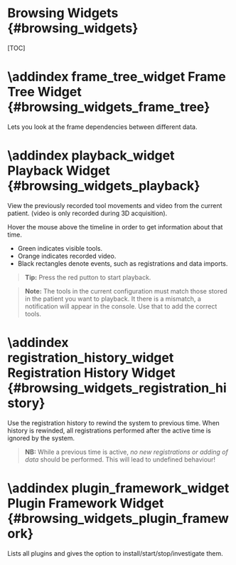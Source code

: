 Browsing Widgets {#browsing_widgets}
===========================================================

[TOC]

\addindex frame_tree_widget
Frame Tree Widget {#browsing_widgets_frame_tree}
===========================================================

Lets you look at the frame dependencies between different data.




\addindex playback_widget
Playback Widget {#browsing_widgets_playback}
===========================================================

View the previously recorded tool movements and video from the current patient.
(video is only recorded during 3D acquisition).

Hover the mouse above the timeline in order to get information about that time. 

- Green indicates visible tools.
- Orange indicates recorded video.
- Black rectangles denote events, such as registrations and data imports.

> **Tip:** Press the red putton to start playback.

> **Note:** The tools in the current configuration must match those stored in the 
> patient you want to playback. It there is a mismatch, a notification will appear
> in the console. Use that to add the correct tools.




\addindex registration_history_widget
Registration History Widget {#browsing_widgets_registration_history}
===========================================================

Use the registration history to rewind the system to previous time. When history is rewinded, 
all registrations performed after the active time is ignored by the system.

> **NB:** While a previous time is active, *no new registrations or adding of data* should be performed. 
> This will lead to undefined behaviour!



\addindex plugin_framework_widget
Plugin Framework Widget {#browsing_widgets_plugin_framework}
===========================================================

Lists all plugins and gives the option to install/start/stop/investigate them.
